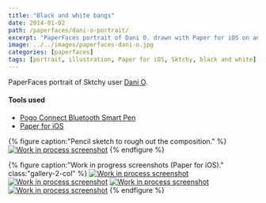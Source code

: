 ```yaml
---
title: "Black and white bangs"
date: 2014-01-02
path: /paperfaces/dani-o-portrait/
excerpt: "PaperFaces portrait of Dani O. drawn with Paper for iOS on an iPad."
image: ../../images/paperfaces-dani-o.jpg
categories: [paperfaces]
tags: [portrait, illustration, Paper for iOS, Sktchy, black and white]
---
```


PaperFaces portrait of Sktchy user [Dani O](https://sktchy.com/BVa6DC).

#### Tools used

- [Pogo Connect Bluetooth Smart Pen](https://www.amazon.com/gp/product/B009K448L4/ref=as_li_ss_tl?ie=UTF8&camp=1789&creative=390957&creativeASIN=B009K448L4&linkCode=as2&tag=mademist-20)
- [Paper for iOS](https://paper.bywetransfer.com/)

{% figure caption:"Pencil sketch to rough out the composition." %}
[![Work in process screenshot](../../images/paperfaces-dani-o-process-1-750.jpg)](../../images/paperfaces-dani-o-process-1-lg.jpg)
{% endfigure %}

{% figure caption:"Work in progress screenshots (Paper for iOS)." class:"gallery-2-col" %}
[![Work in process screenshot](../../images/paperfaces-dani-o-process-2-600.jpg)](../../images/paperfaces-dani-o-process-2-lg.jpg)
[![Work in process screenshot](../../images/paperfaces-dani-o-process-3-600.jpg)](../../images/paperfaces-dani-o-process-3-lg.jpg)
[![Work in process screenshot](../../images/paperfaces-dani-o-process-4-600.jpg)](../../images/paperfaces-dani-o-process-4-lg.jpg)
[![Work in process screenshot](../../images/paperfaces-dani-o-process-5-600.jpg)](../../images/paperfaces-dani-o-process-5-lg.jpg)
{% endfigure %}
